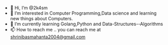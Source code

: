 - 👋 Hi, I’m @2k4sm
- 👀 I’m interested in Computer Programming,Data science and learning new things about Computers.
- 🌱 I’m currently learning Golang,Python and Data-Structures--Algorithms
- 📫 How to reach me .. you can reach me at <shrinibasmahanta2004@gmail.com>

<!---
2k4sm/2k4sm is a ✨ special ✨ repository because its `README.md` (this file) appears on your GitHub profile.
You can click the Preview link to take a look at your changes.
--->
